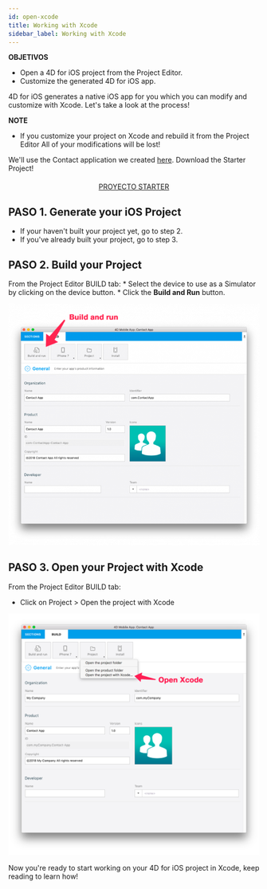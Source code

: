 ```yaml
---
id: open-xcode
title: Working with Xcode
sidebar_label: Working with Xcode
---
```

<div class = "objectives"> 

**OBJETIVOS**

* Open a 4D for iOS project from the Project Editor.
* Customize the generated 4D for iOS app.</div> 

4D for iOS generates a native iOS app for you which you can modify and customize with Xcode. Let's take a look at the process!<div class = "tips"> 

**NOTE**

* If you customize your project on Xcode and rebuild it from the Project Editor All of your modifications will be lost!</div> 

We'll use the Contact application we created [here](contact-app.html). Download the Starter Project!

<div style="text-align: center; margin-top: 20px">
  <p>
    

<a class="button"
href="../assets/customize-with-xcode/ContactStarter.zip">PROYECTO STARTER</a>

  </p>
</div>

## PASO 1. Generate your iOS Project

* If your haven't built your project yet, go to step 2.
* If you've already built your project, go to step 3.

## PASO 2. Build your Project

From the Project Editor BUILD tab: * Select the device to use as a Simulator by clicking on the device button. * Click the **Build and Run** button.

![Build and Run](assets/customize-with-xcode/build-and-run-4D-for-iOS.png)

## PASO 3. Open your Project with Xcode

From the Project Editor BUILD tab:

* Click on Project > Open the project with Xcode

![Open your Project with Xcode](assets/customize-with-xcode/Open-your-project-Xcode-4D-for-iOS.png)

Now you're ready to start working on your 4D for iOS project in Xcode, keep reading to learn how!